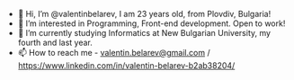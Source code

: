 - 👋 Hi, I’m @valentinbelarev, I am 23 years old, from Plovdiv, Bulgaria!
- 👀 I’m interested in Programming, Front-end development. Open to work!
- 🌱 I’m currently studying Informatics at New Bulgarian University, my fourth and last year.
- 📫 How to reach me - valentin.belarev@gmail.com / https://www.linkedin.com/in/valentin-belarev-b2ab38204/

<!---
valentinbelarev/valentinbelarev is a ✨ special ✨ repository because its `README.md` (this file) appears on your GitHub profile.
You can click the Preview link to take a look at your changes.
--->
